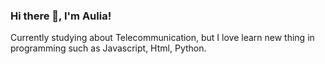 ### Hi there 👋, I'm Aulia!
<p>Currently studying about Telecommunication, but I love learn new thing in programming such as Javascript, Html, Python.  </p>

